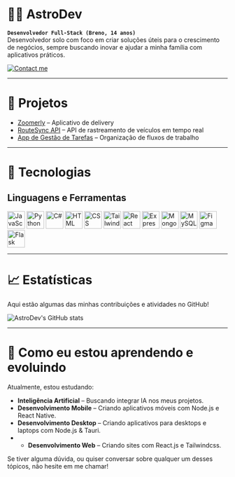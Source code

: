 # 👨‍🚀 AstroDev
**`Desenvolvedor Full-Stack (Breno, 14 anos)`**  
Desenvolvedor solo com foco em criar soluções úteis para o crescimento de negócios, sempre buscando inovar e ajudar a minha família com aplicativos práticos.

<a href="mailto:brenobarbosa269@gmail.com" target="_blank">
  <img src="https://img.shields.io/badge/Contact%20Me-Email-blue?style=for-the-badge&logo=gmail&logoColor=white" alt="Contact me" />
</a>

---

# 🚀 Projetos
- [Zoomerly](#) – Aplicativo de delivery
- [RouteSync API](#) – API de rastreamento de veículos em tempo real
- [App de Gestão de Tarefas](#) – Organização de fluxos de trabalho

---

# 🔧 Tecnologias

## Linguagens e Ferramentas
<p>
  <img src="https://upload.wikimedia.org/wikipedia/commons/6/6a/JavaScript-logo.png" alt="JavaScript" width="40" />
  <img src="https://upload.wikimedia.org/wikipedia/commons/c/c3/Python-logo-notext.svg" alt="Python" width="40" />
  <img src="https://upload.wikimedia.org/wikipedia/commons/1/17/C_Sharp_Icon.png" alt="C#" width="40" />
  <img src="https://upload.wikimedia.org/wikipedia/commons/6/61/HTML5_logo_and_wordmark.svg" alt="HTML" width="40" />
  <img src="https://upload.wikimedia.org/wikipedia/commons/d/d5/CSS3_logo_and_wordmark.svg" alt="CSS" width="40" />
  <img src="https://upload.wikimedia.org/wikipedia/commons/d/d5/Tailwind_CSS_Logo.svg" alt="TailwindCSS" width="40" />
  <img src="https://upload.wikimedia.org/wikipedia/commons/a/a7/React-icon.svg" alt="React" width="40" />
  <img src="https://upload.wikimedia.org/wikipedia/commons/6/64/Expressjs.png" alt="Express" width="40" />
  <img src="https://upload.wikimedia.org/wikipedia/commons/d/dc/Mongodb-icon.svg" alt="MongoDB" width="40" />
  <img src="https://upload.wikimedia.org/wikipedia/commons/7/7b/MySQL_Dolphin.jpg" alt="MySQL" width="40" />
  <img src="https://upload.wikimedia.org/wikipedia/commons/3/33/Figma-logo.svg" alt="Figma" width="40" />
  <img src="https://upload.wikimedia.org/wikipedia/commons/3/3c/Flask_logo.svg" alt="Flask" width="40" />
</p>

---

# 📈 Estatísticas
Aqui estão algumas das minhas contribuições e atividades no GitHub!

![AstroDev's GitHub stats](https://github-readme-stats.vercel.app/api?username=AstroDev&show_icons=true&theme=radical)

---

# 🌱 Como eu estou aprendendo e evoluindo
Atualmente, estou estudando:

- **Inteligência Artificial** – Buscando integrar IA nos meus projetos.
- **Desenvolvimento Mobile** – Criando aplicativos móveis com Node.js e React Native.
- **Desenvolvimento Desktop** – Criando aplicativos para desktops e laptops com Node.js & Tauri.
- - **Desenvolvimento Web** – Criando sites com React.js e Tailwindcss.

Se tiver alguma dúvida, ou quiser conversar sobre qualquer um desses tópicos, não hesite em me chamar!
